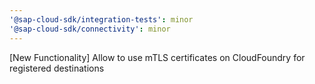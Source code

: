 ```yaml
---
'@sap-cloud-sdk/integration-tests': minor
'@sap-cloud-sdk/connectivity': minor
---
```


[New Functionality] Allow to use mTLS certificates on CloudFoundry for registered destinations
